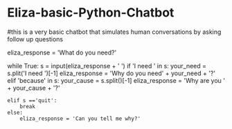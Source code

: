 # Eliza-basic-Python-Chatbot
#this is a very basic chatbot that simulates human conversations by asking follow up questions

eliza_response = 'What do you need?'

while True:
    s = input(eliza_response + ' ')
    if 'I need ' in s:
        your_need = s.plit('I need ')[-1]
        eliza_response = 'Why do you need' + your_need + '?'
    elif 'because' in s:
        your_cause = s.split()[-1]
        eliza_response = 'Why are you ' + your_cause + '?'

    elif s =='quit':
        break
    else:
        eliza_response = 'Can you tell me why?'
